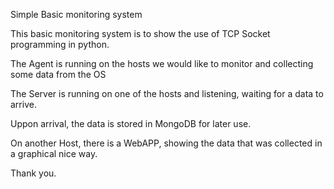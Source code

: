
Simple Basic monitoring system

This basic monitoring system is to show the use of TCP Socket programming in python.

The Agent is running on the hosts we would like to monitor and collecting some data from the OS

The Server is running on one of the hosts and listening, waiting for a data to arrive.

Uppon arrival, the data is stored in MongoDB for later use.

On another Host, there is a WebAPP, showing the data that was collected in a graphical nice way.

Thank you.

